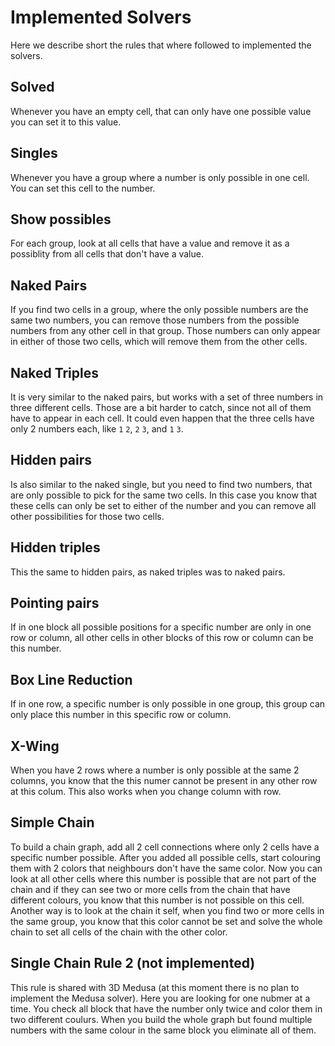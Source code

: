 # Implemented Solvers

Here we describe short the rules that where followed to implemented the solvers.

## Solved

Whenever you have an empty cell, that can only have one possible value you can set it to this value.

## Singles

Whenever you have a group where a number is only possible in one cell. You can set this cell to the number.

## Show possibles

For each group, look at all cells that have a value and remove it as a possiblity from all cells that don't have a value.

## Naked Pairs

If you find two cells in a group, where the only possible numbers are the same two numbers, you can remove those numbers
from the possible numbers from any other cell in that group. Those numbers can only appear in either of those two cells,
which will remove them from the other cells.

## Naked Triples

It is very similar to the naked pairs, but works with a set of three numbers in three different cells. Those are a bit
harder to catch, since not all of them have to appear in each cell. It could even happen that the three cells have only
2 numbers each, like `1` `2`, `2` `3`, and `1` `3`.

## Hidden pairs

Is also similar to the naked single, but you need to find two numbers, that are only possible to pick for the same two
cells. In this case you know that these cells can only be set to either of the number and you can remove all other
possibilities for those two cells.

## Hidden triples

This the same to hidden pairs, as naked triples was to naked pairs.

## Pointing pairs

If in one block all possible positions for a specific number are only in one row or column, all other cells in other blocks
of this row or column can be this number.

## Box Line Reduction

If in one row, a specific number is only possible in one group, this group can only place this number in this specific row
or column.

## X-Wing

When you have 2 rows where a number is only possible at the same 2 columns, you know that the this numer cannot be present
in any other row at this colum. This also works when you change column with row.

## Simple Chain

To build a chain graph, add all 2 cell connections where only 2 cells have a specific number possible. After you added
all possible cells, start colouring them with 2 colors that neighbours don't have the same color. Now you can look at all other
cells where this number is possible that are not part of the chain and if they can see two or more cells from the chain
that have different colours, you know that this number is not possible on this cell.
Another way is to look at the chain it self, when you find two or more cells in the same group, you know that this color cannot be
set and solve the whole chain to set all cells of the chain with the other color.

## Single Chain Rule 2 (not implemented)

This rule is shared with 3D Medusa (at this moment there is no plan to implement the Medusa solver). Here you are looking for one nubmer at a time. You check all block that have the number only twice and color them in two different coulurs. When you build the whole graph but found multiple numbers with the same colour in the same block you eliminate all of them.

